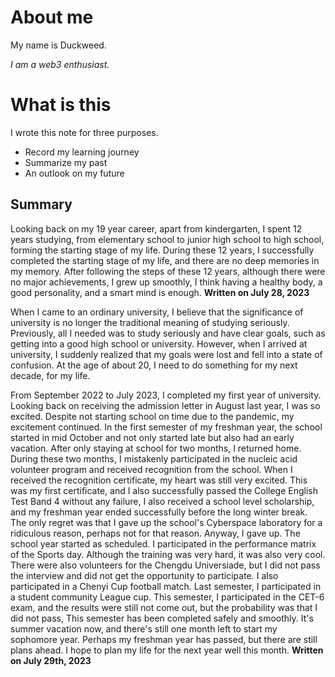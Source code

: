# About me
My name is Duckweed.

*I am a web3 enthusiast.*
# What is this
I wrote this note for three purposes.
+ Record my learning journey
+ Summarize my past
+ An outlook on my future
## Summary 
Looking back on my 19 year career, apart from kindergarten, I spent 12 years studying, from elementary school to junior high school to high school, forming the starting stage of my life. During these 12 years, I successfully completed the starting stage of my life, and there are no deep memories in my memory. After following the steps of these 12 years, although there were no major achievements, I grew up smoothly, I think having a healthy body, a good personality, and a smart mind is enough. **Written on July 28, 2023**

When I came to an ordinary university, I believe that the significance of university is no longer the traditional meaning of studying seriously. Previously, all I needed was to study seriously and have clear goals, such as getting into a good high school or university. However, when I arrived at university, I suddenly realized that my goals were lost and fell into a state of confusion. At the age of about 20, I need to do something for my next decade, for my life.

From September 2022 to July 2023, I completed my first year of university. Looking back on receiving the admission letter in August last year, I was so excited. Despite not starting school on time due to the pandemic, my excitement continued. In the first semester of my freshman year, the school started in mid October and not only started late but also had an early vacation. After only staying at school for two months, I returned home. During these two months, I mistakenly participated in the nucleic acid volunteer program and received recognition from the school. When I received the recognition certificate, my heart was still very excited. This was my first certificate, and I also successfully passed the College English Test Band 4 without any failure, I also received a school level scholarship, and my freshman year ended successfully before the long winter break. The only regret was that I gave up the school's Cyberspace laboratory for a ridiculous reason, perhaps not for that reason. Anyway, I gave up. The school year started as scheduled. I participated in the performance matrix of the Sports day. Although the training was very hard, it was also very cool. There were also volunteers for the Chengdu Universiade, but I did not pass the interview and did not get the opportunity to participate. I also participated in a Chenyi Cup football match. Last semester, I participated in a student community League cup. This semester, I participated in the CET-6 exam, and the results were still not come out, but the probability was that I did not pass, This semester has been completed safely and smoothly. It's summer vacation now, and there's still one month left to start my sophomore year. Perhaps my freshman year has passed, but there are still plans ahead. I hope to plan my life for the next year well this month. **Written on July 29th, 2023**
